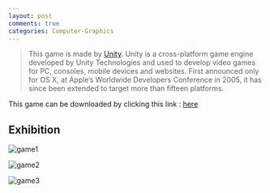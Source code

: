 ```yaml
---
layout: post
comments: true
categories: Computer-Graphics
---
```


> This game is made by [Unity](https://en.wikipedia.org/wiki/Unity_(game_engine)). Unity is a cross-platform game engine developed by Unity Technologies and used to develop video games for PC, consoles, mobile devices and websites. First announced only for OS X, at Apple’s Worldwide Developers Conference in 2005, it has since been extended to target more than fifteen platforms.

This game can be downloaded by clicking this link : [here](./game.zip)

## Exhibition

![game1](./game1.png)

![game2](./game2.png)

![game3](./game3.png)